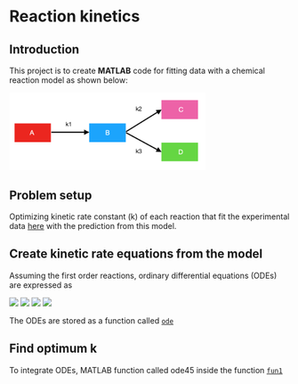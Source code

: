 # Reaction kinetics

## Introduction
This project is to create **MATLAB** code for fitting data with a chemical reaction model as shown below:

<img src="https://github.com/pangnattacha/reaction_kinetics/blob/master/reactions.png" width="70%" height="70%">

## Problem setup
Optimizing kinetic rate constant (k) of each reaction that fit the experimental data [here](https://github.com/pangnattacha/reaction_kinetics/blob/master/data_dummy.xlsx) with the prediction from this model.

## Create kinetic rate equations from the model
Assuming the first order reactions, ordinary differential equations (ODEs) are expressed as 

<img src="https://latex.codecogs.com/gif.latex?%5Cfrac%7BdA%7D%7Bdt%7D%20%3D%20-k_%7B1%7DA">
<img src="https://latex.codecogs.com/gif.latex?%5Cfrac%7BdB%7D%7Bdt%7D%20%3D%20k_1A-%28k_2&plus;k_3%29B">
<img src="https://latex.codecogs.com/gif.latex?%5Cfrac%7BdC%7D%7Bdt%7D%20%3D%20k_2B">
<img src="https://latex.codecogs.com/gif.latex?%5Cfrac%7BdD%7D%7Bdt%7D%20%3D%20k_3B">

The ODEs are stored as a function called [`ode`](https://github.com/pangnattacha/reaction_kinetics/blob/master/ode.m)

## Find optimum k
To integrate ODEs, MATLAB function called ode45 inside the function [`fun1`]()
